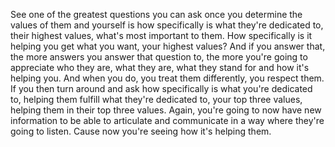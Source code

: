  See one of the greatest questions you can ask once you determine the values of them and yourself is how specifically is what they're dedicated to, their highest values, what's most important to them. How specifically is it helping you get what you want, your highest values? And if you answer that, the more answers you answer that question to, the more you're going to appreciate who they are, what they are, what they stand for and how it's helping you. And when you do, you treat them differently, you respect them. If you then turn around and ask how specifically is what you're dedicated to, helping them fulfill what they're dedicated to, your top three values, helping them in their top three values. Again, you're going to now have new information to be able to articulate and communicate in a way where they're going to listen. Cause now you're seeing how it's helping them.